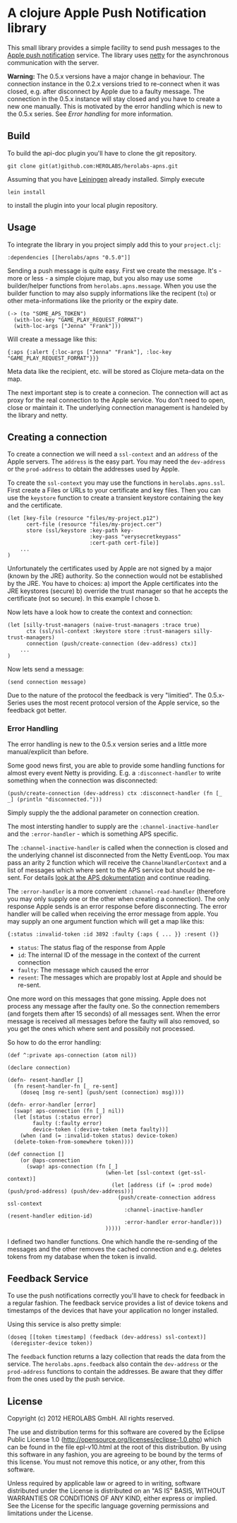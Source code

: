 # A clojure Apple Push Notification library

This small library provides a simple facility to send push messages to the
[Apple push notification](https://developer.apple.com/library/ios/documentation/NetworkingInternet/Conceptual/RemoteNotificationsPG/Chapters/WhatAreRemoteNotif.html)
service. The library uses [netty](http://netty.io) for the asynchronous communication with the server.

**Warning:** The 0.5.x versions have a major change in behaviour. The connection instance in the 0.2.x versions tried to re-connect when it was closed, e.g. after disconnect by Apple due to a faulty message.
The connection in the 0.5.x instance will stay closed and you have to create a new one manually. This is motivated by the error handling which is new to the 0.5.x series. See _Error handling_ for more information.

## Build

To build the api-doc plugin you'll have to clone the git repository.

    git clone git(at)github.com:HEROLABS/herolabs-apns.git

Assuming that you have [Leiningen](https://github.com/technomancy/leiningen) already installed. Simply execute

    lein install

to install the plugin into your local plugin repository.

## Usage

To integrate the library in you project simply add this to your `project.clj`:

    :dependencies [[herolabs/apns "0.5.0"]]

Sending a push message is quite easy. First we create the message. It's - more or less - a simple clojure map, but you also may use some builder/helper functions from `herolabs.apns.message`. When you use the builder function to may also supply informations like the recipent (`to`) or other meta-informations like the priority or the expiry date.

    (-> (to "SOME_APS_TOKEN")
      (with-loc-key "GAME_PLAY_REQUEST_FORMAT")
      (with-loc-args ["Jenna" "Frank"]))

Will create a message like this:

    {:aps {:alert {:loc-args ["Jenna" "Frank"], :loc-key "GAME_PLAY_REQUEST_FORMAT"}}}

Meta data like the recipient, etc. will be stored as Clojure meta-data on the map.

The next important step is to create a connecion. The connection will act as proxy for the real connection
to the Apple service. You don't need to open, close or maintain it. The underlying connection management
is handeled by the library and netty.

## Creating a connection
To create a connection we will need a `ssl-context` and an `address` of the Apple servers. The `address` is the easy part.
You may need the `dev-address` or the `prod-address` to obtain the addresses used by Apple.

To create the `ssl-context` you may use the functions in `herolabs.apns.ssl`. First create a Files or URLs to your
certificate and key files. Then you can use the `keystore` function to create a transient keystore containing the key and the certificate.

	(let [key-file (resource "files/my-project.p12")
	      cert-file (resource "files/my-project.cer")
	      store (ssl/keystore :key-path key-
	      					  :key-pass "verysecretkeypass"
	      					  :cert-path cert-file)]
		...
	)
                                      

Unfortunately the certificates used by Apple are not signed by a major (known by the JRE) authority. So the connection
would not be established by the JRE. You have to choices: a) import the Apple certificates into the JRE keystores (secure)
b) override the trust manager so that he accepts the certificate (not so secure). In this example I chose b.

Now lets have a look how to create the context and connection:

	(let [silly-trust-managers (naive-trust-managers :trace true)
		  ctx (ssl/ssl-context :keystore store :trust-managers silly-trust-managers)
		  connection (push/create-connection (dev-address) ctx)]
		...
	)


Now lets send a message:

    (send connection message)

Due to the nature of the protocol the feedback is very "limitied". The 0.5.x-Series uses the most recent protocol version of the Apple service, so the feedback got better.


### Error Handling 
The error handling is new to the 0.5.x version series and a little more manual/explicit than before. 

Some good news first, you are able to provide some handling functions for almost every event Netty is providing. E.g. a `:disconnect-handler` to write something when the connection was disconnected:

	(push/create-connection (dev-address) ctx :disconnect-handler (fn [_ _] (println "disconnected.")))

Simply supply the the addional parameter on connection creation.

The most intersting handler to supply are the `:channel-inactive-handler` and the `:error-handler` - which is something APS specific.

The `:channel-inactive-handler` is called when the connection is closed and the underlying channel ist disconnected from the Netty EventLoop. You max pass an arity 2 function which will receive the `ChannelHandlerContext` and a list of messages which where sent to the APS service but should be re-sent. For details [look at the APS dokumentation](https://developer.apple.com/library/ios/documentation/NetworkingInternet/Conceptual/RemoteNotificationsPG/Chapters/WhatAreRemoteNotif.html) and continue reading.

The `:error-handler` is a more convenient `:channel-read-handler` (therefore you may only supply one or the other when creating a connection). The only response Apple sends is an error response before disconnecting. The error handler will be called when receiving the error message from apple. You may supply an one argument function which will get a map like this: 

	{:status :invalid-token :id 3892 :faulty {:aps { ... }} :resent ()}

* `status`: The status flag of the response from Apple
* `id`: The internal ID of the message in the context of the current connection
* `faulty`: The message which caused the error
* `resent`: The messages which are propably lost at Apple and should be re-sent.

One more word on this messages that gone missing. Apple does not process any message after the faulty one. So the connection remembers (and forgets them after 15 seconds) of all messages sent. When the error message is received all messages before the faulty will also removed, so you get the ones which where sent and possibily not processed.

So how to do the error handling:
	
	(def ^:private aps-connection (atom nil))
	
	(declare connection)

	(defn- resent-handler []
	  (fn resent-handler-fn [_ re-sent]
	    (doseq [msg re-sent] (push/sent (connection) msg))))

	(defn- error-handler [error]
      (swap! aps-connection (fn [_] nil))
      (let [status (:status error)
	        faulty (:faulty error)
	        device-token (:devive-token (meta faulty))]
	    (when (and (= :invalid-token status) device-token)
      (delete-token-from-somewhere token))))

	(def connection []
	    (or @aps-connection
	      (swap! aps-connection (fn [_]
	                               (when-let [ssl-context (get-ssl-context)]
	                                 (let [address (if (= :prod mode) (push/prod-address) (push/dev-address))]
	                                   (push/create-connection address ssl-context
	                                     :channel-inactive-handler (resent-handler edition-id)
	                                     :error-handler error-handler)))
	                               )))))	    

I defined two handler functions. One which handle the re-sending of the messages and the other removes the cached connection and e.g. deletes tokens from my database when the token is invalid.

## Feedback Service
To use the push notifications correctly you'll have to check for feedback in a regular fashion. The feedback service
provides a list of device tokens and timestamps of the devices that have your application no longer installed.

Using this service is also pretty simple:

    (doseq [[token timestamp] (feedback (dev-address) ssl-context)]
     (deregister-device token))

The `feedback` function returns a lazy collection that reads the data from the service.  The `herolabs.apns.feedback`
also contain the `dev-address` or the `prod-address` functions to contain the addresses. Be aware that they differ from
the ones used by the push service.



## License

Copyright (c) 2012 HEROLABS GmbH. All rights reserved.

The use and distribution terms for this software are covered by the
Eclipse Public License 1.0 (http://opensource.org/licenses/eclipse-1.0.php)
which can be found in the file epl-v10.html at the root of this distribution.
By using this software in any fashion, you are agreeing to be bound by
the terms of this license.
You must not remove this notice, or any other, from this software.

Unless required by applicable law or agreed to in writing, software
distributed under the License is distributed on an "AS IS" BASIS, WITHOUT
WARRANTIES OR CONDITIONS OF ANY KIND, either express or implied. See the
License for the specific language governing permissions and limitations under
the License.